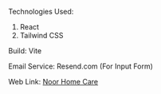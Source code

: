 Technologies Used:
1. React
2. Tailwind CSS


Build:
Vite


Email Service:
Resend.com (For Input Form)


Web Link:
[Noor Home Care](https://www.noorhomecare.co.uk)
